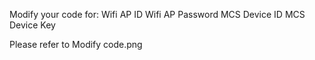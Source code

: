 Modify your code for:
Wifi AP ID
Wifi AP Password
MCS Device ID
MCS Device Key

Please refer to Modify code.png
